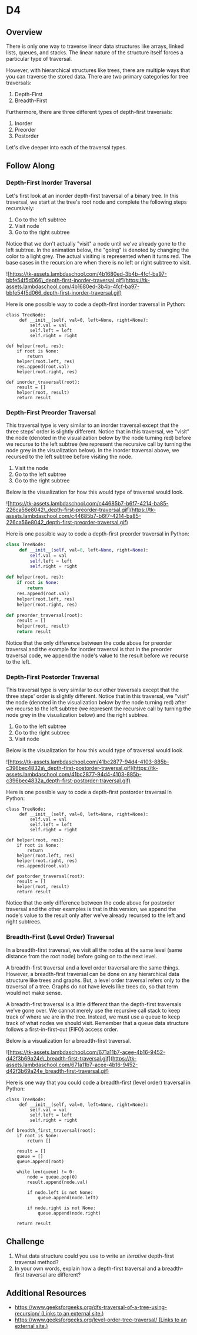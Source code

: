 # D4

## Overview

There is only one way to traverse linear data structures like arrays, linked lists, queues, and stacks. The linear nature of the structure itself forces a particular type of traversal.

However, with hierarchical structures like trees, there are multiple ways that you can traverse the stored data. There are two primary categories for tree traversals:

1. Depth-First
2. Breadth-First

Furthermore, there are three different types of depth-first traversals:

1. Inorder
2. Preorder
3. Postorder

Let's dive deeper into each of the traversal types.

## Follow Along

### Depth-First Inorder Traversal

Let's first look at an inorder depth-first traversal of a binary tree. In this traversal, we start at the tree's root node and complete the following steps recursively:

1. Go to the left subtree
2. Visit node
3. Go to the right subtree

Notice that we don't actually "visit" a node until we've already gone to the left subtree. In the animation below, the "going" is denoted by changing the color to a light grey. The actual visiting is represented when it turns red. The base cases in the recursion are when there is no left or right subtree to visit.

![https://tk-assets.lambdaschool.com/4b1680ed-3b4b-4fcf-ba97-bbfe54f5d066\_depth-first-inorder-traversal.gif](https://tk-assets.lambdaschool.com/4b1680ed-3b4b-4fcf-ba97-bbfe54f5d066_depth-first-inorder-traversal.gif)

Here is one possible way to code a depth-first inorder traversal in Python:

```text
class TreeNode:
     def __init__(self, val=0, left=None, right=None):
         self.val = val
         self.left = left
         self.right = right

def helper(root, res):
    if root is None:
        return
    helper(root.left, res)
    res.append(root.val)
    helper(root.right, res)

def inorder_traversal(root):
    result = []
    helper(root, result)
    return result
```

### Depth-First Preorder Traversal

This traversal type is very similar to an inorder traversal except that the three steps' order is slightly different. Notice that in this traversal, we "visit" the node \(denoted in the visualization below by the node turning red\) before we recurse to the left subtree \(we represent the recursive call by turning the node grey in the visualization below\). In the inorder traversal above, we recursed to the left subtree before visiting the node.

1. Visit the node
2. Go to the left subtree
3. Go to the right subtree

Below is the visualization for how this would type of traversal would look.

![https://tk-assets.lambdaschool.com/c44685b7-b6f7-4214-ba85-226ca56e8042\_depth-first-preorder-traversal.gif](https://tk-assets.lambdaschool.com/c44685b7-b6f7-4214-ba85-226ca56e8042_depth-first-preorder-traversal.gif)

Here is one possible way to code a depth-first preorder traversal in Python:

```python
class TreeNode:
     def __init__(self, val=0, left=None, right=None):
         self.val = val
         self.left = left
         self.right = right

def helper(root, res):
    if root is None:
        return
    res.append(root.val)
    helper(root.left, res)
    helper(root.right, res)

def preorder_traversal(root):
    result = []
    helper(root, result)
    return result
```

Notice that the only difference between the code above for preorder traversal and the example for inorder traversal is that in the preorder traversal code, we append the node's value to the result before we recurse to the left.

### Depth-First Postorder Traversal

This traversal type is very similar to our other traversals except that the three steps' order is slightly different. Notice that in this traversal, we "visit" the node \(denoted in the visualization below by the node turning red\) after we recurse to the left subtree \(we represent the recursive call by turning the node grey in the visualization below\) and the right subtree.

1. Go to the left subtree
2. Go to the right subtree
3. Visit node

Below is the visualization for how this would type of traversal would look.

![https://tk-assets.lambdaschool.com/41bc2877-94d4-4103-885b-c396bec4832a\_depth-first-postorder-traversal.gif](https://tk-assets.lambdaschool.com/41bc2877-94d4-4103-885b-c396bec4832a_depth-first-postorder-traversal.gif)

Here is one possible way to code a depth-first postorder traversal in Python:

```text
class TreeNode:
     def __init__(self, val=0, left=None, right=None):
         self.val = val
         self.left = left
         self.right = right

def helper(root, res):
    if root is None:
        return
    helper(root.left, res)
    helper(root.right, res)
    res.append(root.val)

def postorder_traversal(root):
    result = []
    helper(root, result)
    return result
```

Notice that the only difference between the code above for postorder traversal and the other examples is that in this version, we append the node's value to the result only after we've already recursed to the left and right subtrees.

### Breadth-First \(Level Order\) Traversal

In a breadth-first traversal, we visit all the nodes at the same level \(same distance from the root node\) before going on to the next level.

A breadth-first traversal and a level order traversal are the same things. However, a breadth-first traversal can be done on any hierarchical data structure like trees and graphs. But, a level order traversal refers only to the traversal of a tree. Graphs do not have levels like trees do, so that term would not make sense.

A breadth-first traversal is a little different than the depth-first traversals we've gone over. We cannot merely use the recursive call stack to keep track of where we are in the tree. Instead, we must use a queue to keep track of what nodes we should visit. Remember that a queue data structure follows a first-in-first-out \(FIFO\) access order.

Below is a visualization for a breadth-first traversal.

![https://tk-assets.lambdaschool.com/671a11b7-acee-4b16-9452-d42f3b69a24e\_breadth-first-traversal.gif](https://tk-assets.lambdaschool.com/671a11b7-acee-4b16-9452-d42f3b69a24e_breadth-first-traversal.gif)

Here is one way that you could code a breadth-first \(level order\) traversal in Python:

```text
class TreeNode:
     def __init__(self, val=0, left=None, right=None):
         self.val = val
         self.left = left
         self.right = right

def breadth_first_traversal(root):
    if root is None:
        return []

    result = []
    queue = []
    queue.append(root)

    while len(queue) != 0:
        node = queue.pop(0)
        result.append(node.val)

        if node.left is not None:
            queue.append(node.left)

        if node.right is not None:
            queue.append(node.right)

    return result
```

## Challenge

1. What data structure could you use to write an _iterative_ depth-first traversal method?
2. In your own words, explain how a depth-first traversal and a breadth-first traversal are different?

## Additional Resources

* [https://www.geeksforgeeks.org/dfs-traversal-of-a-tree-using-recursion/ \(Links to an external site.\)](https://www.geeksforgeeks.org/dfs-traversal-of-a-tree-using-recursion/)
* [https://www.geeksforgeeks.org/level-order-tree-traversal/ \(Links to an external site.\)](https://www.geeksforgeeks.org/level-order-tree-traversal/)

